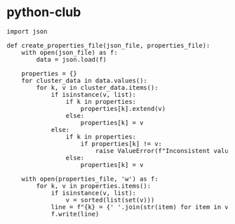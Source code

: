 # python-club

<pre>
import json

def create_properties_file(json_file, properties_file):
    with open(json_file) as f:
        data = json.load(f)

    properties = {}
    for cluster_data in data.values():
        for k, v in cluster_data.items():
            if isinstance(v, list):
                if k in properties:
                    properties[k].extend(v)
                else:
                    properties[k] = v
            else:
                if k in properties:
                    if properties[k] != v:
                        raise ValueError(f"Inconsistent value for key '{k}' across clusters")
                else:
                    properties[k] = v

    with open(properties_file, 'w') as f:
        for k, v in properties.items():
            if isinstance(v, list):
                v = sorted(list(set(v)))
            line = f"{k} = {' '.join(str(item) for item in v)}\n"
            f.write(line)

</pre>
